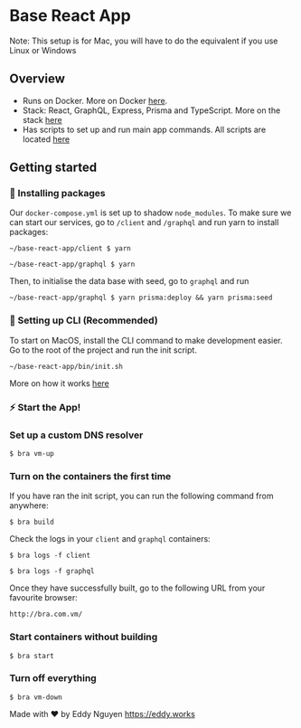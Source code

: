 # Base React App

Note: This setup is for Mac, you will have to do the equivalent if you use Linux or Windows

## Overview

- Runs on Docker. More on Docker [here](./docs/DOCKER.md).
- Stack: React, GraphQL, Express, Prisma and TypeScript. More on the stack [here](./docs/STACK.md)
- Has scripts to set up and run main app commands. All scripts are located [here](./bin)

## Getting started

### 🔌 Installing packages

Our `docker-compose.yml` is set up to shadow `node_modules`. To make sure we can start our services, go to `/client` and `/graphql` and run yarn to install packages:

```
~/base-react-app/client $ yarn
```

```
~/base-react-app/graphql $ yarn
```

Then, to initialise the data base with seed, go to `graphql` and run

```
~/base-react-app/graphql $ yarn prisma:deploy && yarn prisma:seed
```

### 🌟 Setting up CLI (Recommended)

To start on MacOS, install the CLI command to make development easier. Go to the root of the project and run the init script.

```
~/base-react-app/bin/init.sh
```

More on how it works [here](https://github.com/eddeee888/base-react-app/blob/master/docs/INIT.md)

### ⚡️ Start the App!

### Set up a custom DNS resolver

```
$ bra vm-up
```

### Turn on the containers the first time

If you have ran the init script, you can run the following command from anywhere:

```
$ bra build
```

Check the logs in your `client` and `graphql` containers:

```
$ bra logs -f client
```

```
$ bra logs -f graphql
```

Once they have successfully built, go to the following URL from your favourite browser:

```
http://bra.com.vm/
```

### Start containers without building

```
$ bra start
```

### Turn off everything

```
$ bra vm-down
```

Made with ♥ by Eddy Nguyen
https://eddy.works
